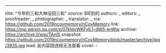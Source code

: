 -------------
title: "今年的三和大神没回三和"
source: BIE别的
authors: _
editors: _
proofreader: _
photographer: _
translator: _
via: https://github.com/2019ncovmemory/nCovMemory
link: https://mp.weixin.qq.com/s/07kIdvWKFylL1-dWS-knWw
archive: https://archive.li/wip/TAnlS
snapshot: https://github.com/2019ncovmemory/nCovMemory/blob/master/archive/jpg/3935.jpg
lead: 此内容因违规无法查看
cover: -
